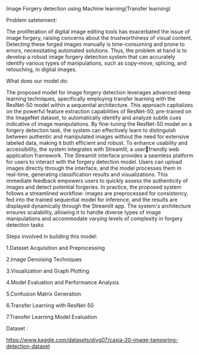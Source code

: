 
Image Forgery detection using Machine learning(Transfer learning)

Problem satetement:

The proliferation of digital image editing tools has exacerbated the issue of image 
forgery, raising concerns about the trustworthiness of visual content. Detecting these forged 
images manually is time-consuming and prone to errors, necessitating automated solutions. 
Thus, the problem at hand is to develop a robust image forgery detection system that can 
accurately identify various types of manipulations, such as copy-move, splicing, and
retouching, in digital images.

What does our model do:

The proposed model for image forgery detection leverages advanced deep learning 
techniques, specifically employing transfer learning with the ResNet-50 model within a 
sequential architecture. This approach capitalizes on the powerful feature extraction 
capabilities of ResNet-50, pre-trained on the ImageNet dataset, to automatically identify 
and analyze subtle cues indicative of image manipulations. By fine-tuning the ResNet-50 
model on a forgery detection task, the system can effectively learn to distinguish between 
authentic and manipulated images without the need for extensive labeled data, making it 
both efficient and robust.
 To enhance usability and accessibility, the system integrates with Streamlit, a userfriendly web application framework. The Streamlit interface provides a seamless platform 
for users to interact with the forgery detection model. Users can upload images directly 
through the interface, and the model processes them in real-time, generating classification 
results and visualizations. This immediate feedback empowers users to quickly assess the 
authenticity of images and detect potential forgeries.
 In practice, the proposed system follows a streamlined workflow: images are 
preprocessed for consistency, fed into the trained sequential model for inference, and the 
results are displayed dynamically through the Streamlit app. The system's architecture 
ensures scalability, allowing it to handle diverse types of image manipulations and 
accommodate varying levels of complexity in forgery detection tasks


Steps involved in buliding this model:

1.Dataset Acquisition and Preprocessing

2.Image Denoising Techniques

3.Visualization and Graph Plotting

4.Model Evaluation and Performance Analysis

5.Confusion Matrix Generation

6.Transfer Learning with ResNet-50

7.Transfer Learning Model Evaluation

Dataset :

https://www.kaggle.com/datasets/divg07/casia-20-image-tampering-detection-dataset